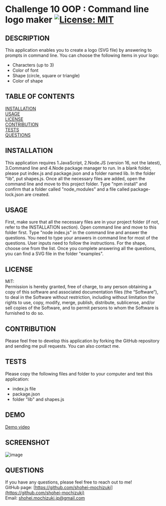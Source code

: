 # Challenge 10 OOP : Command line logo maker [![License: MIT](https://img.shields.io/badge/License-MIT-yellow.svg)](https://opensource.org/licenses/MIT)

## DESCRIPTION 
This application enables you to create a logo (SVG file) by answering to prompts in command line. You can choose the following items in your logo:
* Characters (up to 3)
* Color of font
* Shape (circle, square or triangle)
* Color of shape 

## TABLE OF CONTENTS
[INSTALLATION](#installation)<br>
[USAGE](#usage)<br>
[LICENSE](#license)<br>
[CONTRIBUTION](#contribution)<br>
[TESTS](#tests)<br>
[QUESTIONS](#questions)

## INSTALLATION 
This application requires 1.JavaScript, 2.Node.JS (version 16, not the latest), 3.Command line and 4.Node package manager to run. In a blank folder, please put index.js and package.json and a folder named lib. In the folder "lib", put shapes.js. Once all the necessary files are added, open the command line and move to this project folder. Type "npm install" and confirm that a folder called "node_modules" and a file called package-lock.json are created.

## USAGE 
First, make sure that all the necessary files are in your project folder (if not, refer to the INSTALLATION section). Open command line and move to this folder first. Type "node index.js" in the command line and answer the questions. You need to type your answers in command line for most of the questions. User inputs need to follow the instructions. For the shape, choose one from the list. Once you complete answering all the questions, you can find a SVG file in the folder "examples".

## LICENSE 
MIT:<br>
Permission is hereby granted, free of charge, to any person obtaining a copy of this
software and associated documentation files (the “Software”), to deal in the Software
without restriction, including without limitation the rights to use, copy, modify,
merge, publish, distribute, sublicense, and/or sell copies of the Software, and to 
permit persons to whom the Software is furnished to do so.

## CONTRIBUTION 
Please feel free to develop this application by forking the GitHub repository and sending me pull requests. You can also contact me.

## TESTS 
Please copy the following files and folder to your computer and test this application:
* index.js file
* package.json 
* folder "lib" and shapes.js

## DEMO
[Demo video](https://drive.google.com/file/d/1VTqxnmt4ohlNFNH3DxqPJfL513vMP7NI/view)

## SCREENSHOT
![image](https://user-images.githubusercontent.com/121307266/217698786-82f34f58-9569-4b42-8c98-1ecd33203aa4.png)

## QUESTIONS 
If you have any questions, please feel free to reach out to me!<br>
GitHub page: [https://github.com/shohei-mochizuki](https://github.com/shohei-mochizuki)<br>
Email: [shohei.mochizuki.jp@gmail.com](mailto:shohei.mochizuki.jp@gmail.com)

